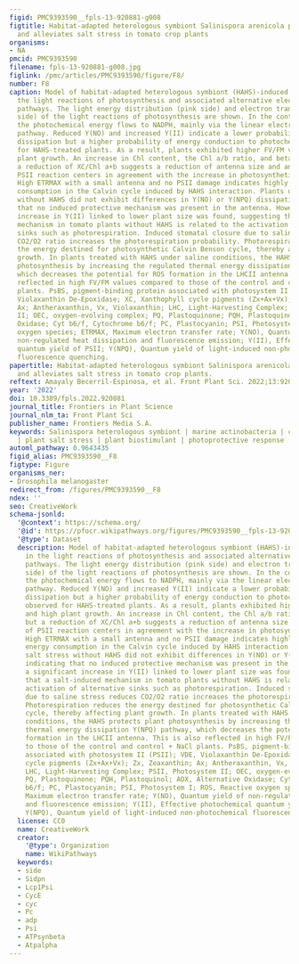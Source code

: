```yaml
---
figid: PMC9393590__fpls-13-920881-g008
figtitle: Habitat-adapted heterologous symbiont Salinispora arenicola promotes growth
  and alleviates salt stress in tomato crop plants
organisms:
- NA
pmcid: PMC9393590
filename: fpls-13-920881-g008.jpg
figlink: /pmc/articles/PMC9393590/figure/F8/
number: F8
caption: Model of habitat-adapted heterologous symbiont (HAHS)-induced changes in
  the light reactions of photosynthesis and associated alternative electron transfer
  pathways. The light energy distribution (pink side) and electron transport (blue
  side) of the light reactions of photosynthesis are shown. In the control plants,
  the photochemical energy flows to NADPH, mainly via the linear electron flow (LEF)
  pathway. Reduced Y(NO) and increased Y(II) indicate a lower probability of non-regulated
  dissipation but a higher probability of energy conduction to photochemistry as observed
  for HAHS-treated plants. As a result, plants exhibited higher FV/FM values and high
  plant growth. An increase in Chl content, the Chl a/b ratio, and beta-carotene but
  a reduction of XC/Chl a+b suggests a reduction of antenna size and an increase of
  PSII reaction centers in agreement with the increase in photosynthetic performance.
  High ETRMAX with a small antenna and no PSII damage indicates highly efficient energy
  consumption in the Calvin cycle induced by HAHS interaction. Plants under salt stress
  without HAHS did not exhibit differences in Y(NO) or Y(NPQ) dissipation, indicating
  that no induced protective mechanism was present in the antenna. However, a significant
  increase in Y(II) linked to lower plant size was found, suggesting that a salt-induced
  mechanism in tomato plants without HAHS is related to the activation of alternative
  sinks such as photorespiration. Induced stomatal closure due to saline stress reduces
  CO2/O2 ratio increases the photorespiration probability. Photorespiration reduces
  the energy destined for photosynthetic Calvin Benson cycle, thereby affecting plant
  growth. In plants treated with HAHS under saline conditions, the HAHS protects plant
  photosynthesis by increasing the regulated thermal energy dissipation Y(NPQ) pathway,
  which decreases the potential for ROS formation in the LHCII antenna. This is also
  reflected in high FV/FM values compared to those of the control and control + NaCl
  plants. PsBS, pigment-binding protein associated with photosystem II (PSII); VDE,
  Violaxanthin De-Epoxidase; XC, Xanthophyll cycle pigments (Zx+Ax+Vx); Zx, Zeaxanthin;
  Ax; Antheraxanthin, Vx, Violaxanthin; LHC, Light-Harvesting Complex; PSII, Photosystem
  II; OEC, oxygen-evolving complex; PQ, Plastoquinone; PQH, Plastoquinol; AOX, Alternative
  Oxidase; Cyt b6/f, Cytochrome b6/f; PC, Plastocyanin; PSI, Photosystem I; ROS, Reactive
  oxygen species; ETRMAX, Maximum electron transfer rate; Y(NO), Quantum yield of
  non-regulated heat dissipation and fluorescence emission; Y(II), Effective photochemical
  quantum yield of PSII; Y(NPQ), Quantum yield of light-induced non-photochemical
  fluorescence quenching.
papertitle: Habitat-adapted heterologous symbiont Salinispora arenicola promotes growth
  and alleviates salt stress in tomato crop plants.
reftext: Amayaly Becerril-Espinosa, et al. Front Plant Sci. 2022;13:920881.
year: '2022'
doi: 10.3389/fpls.2022.920881
journal_title: Frontiers in Plant Science
journal_nlm_ta: Front Plant Sci
publisher_name: Frontiers Media S.A.
keywords: Salinispora heterologous symbiont | marine actinobacteria | coral actinobacteria
  | plant salt stress | plant biostimulant | photoprotective response
automl_pathway: 0.9643435
figid_alias: PMC9393590__F8
figtype: Figure
organisms_ner:
- Drosophila melanogaster
redirect_from: /figures/PMC9393590__F8
ndex: ''
seo: CreativeWork
schema-jsonld:
  '@context': https://schema.org/
  '@id': https://pfocr.wikipathways.org/figures/PMC9393590__fpls-13-920881-g008.html
  '@type': Dataset
  description: Model of habitat-adapted heterologous symbiont (HAHS)-induced changes
    in the light reactions of photosynthesis and associated alternative electron transfer
    pathways. The light energy distribution (pink side) and electron transport (blue
    side) of the light reactions of photosynthesis are shown. In the control plants,
    the photochemical energy flows to NADPH, mainly via the linear electron flow (LEF)
    pathway. Reduced Y(NO) and increased Y(II) indicate a lower probability of non-regulated
    dissipation but a higher probability of energy conduction to photochemistry as
    observed for HAHS-treated plants. As a result, plants exhibited higher FV/FM values
    and high plant growth. An increase in Chl content, the Chl a/b ratio, and beta-carotene
    but a reduction of XC/Chl a+b suggests a reduction of antenna size and an increase
    of PSII reaction centers in agreement with the increase in photosynthetic performance.
    High ETRMAX with a small antenna and no PSII damage indicates highly efficient
    energy consumption in the Calvin cycle induced by HAHS interaction. Plants under
    salt stress without HAHS did not exhibit differences in Y(NO) or Y(NPQ) dissipation,
    indicating that no induced protective mechanism was present in the antenna. However,
    a significant increase in Y(II) linked to lower plant size was found, suggesting
    that a salt-induced mechanism in tomato plants without HAHS is related to the
    activation of alternative sinks such as photorespiration. Induced stomatal closure
    due to saline stress reduces CO2/O2 ratio increases the photorespiration probability.
    Photorespiration reduces the energy destined for photosynthetic Calvin Benson
    cycle, thereby affecting plant growth. In plants treated with HAHS under saline
    conditions, the HAHS protects plant photosynthesis by increasing the regulated
    thermal energy dissipation Y(NPQ) pathway, which decreases the potential for ROS
    formation in the LHCII antenna. This is also reflected in high FV/FM values compared
    to those of the control and control + NaCl plants. PsBS, pigment-binding protein
    associated with photosystem II (PSII); VDE, Violaxanthin De-Epoxidase; XC, Xanthophyll
    cycle pigments (Zx+Ax+Vx); Zx, Zeaxanthin; Ax; Antheraxanthin, Vx, Violaxanthin;
    LHC, Light-Harvesting Complex; PSII, Photosystem II; OEC, oxygen-evolving complex;
    PQ, Plastoquinone; PQH, Plastoquinol; AOX, Alternative Oxidase; Cyt b6/f, Cytochrome
    b6/f; PC, Plastocyanin; PSI, Photosystem I; ROS, Reactive oxygen species; ETRMAX,
    Maximum electron transfer rate; Y(NO), Quantum yield of non-regulated heat dissipation
    and fluorescence emission; Y(II), Effective photochemical quantum yield of PSII;
    Y(NPQ), Quantum yield of light-induced non-photochemical fluorescence quenching.
  license: CC0
  name: CreativeWork
  creator:
    '@type': Organization
    name: WikiPathways
  keywords:
  - side
  - Sidpn
  - Lcp1Psi
  - CycE
  - cyc
  - Pc
  - adp
  - Psi
  - ATPsynbeta
  - Atpalpha
---
```

